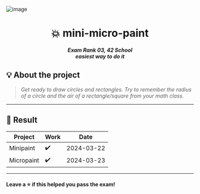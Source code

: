 ![image](https://github.com/MVPee/42-mini-micropaint/assets/93082514/6fc91b49-37e1-413f-a2b1-803faff3d6ba)

<h1 align="center">
	💥 mini-micro-paint
</h1>

<p align="center">
	<b><i>Exam Rank 03, 42 School</i></b><br>
	<b><i>easiest way to do it</i></b>
</p>

## 💡 About the project

> _Get ready to draw circles and rectangles.
Try to remember the radius of a circle and the air of a rectangle/square from your math class._

---------

## 📢 Result

  | Project | Work | Date |
  | --- | --- | --- |
  | Minipaint | ✔️ | 2024-03-22 |
  | Micropaint | ✔️ | 2024-03-23 |

---------

#### Leave a ⭐ if this helped you pass the exam!
